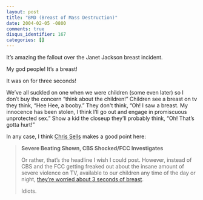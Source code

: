 ```yaml
---
layout: post
title: "BMD (Breast of Mass Destruction)"
date: 2004-02-05 -0800
comments: true
disqus_identifier: 167
categories: []
---
```

It’s amazing the fallout over the Janet Jackson breast incident.

My god people! It’s a breast!

It was on for three seconds!

We’ve all suckled on one when we were children (some even later) so I
don’t buy the concern “think about the children!” Children see a breast
on tv they think, “Hee Hee, a booby.” They don't think, “Oh! I saw a
breast. My innocence has been stolen, I think I’ll go out and engage in
promiscuous unprotected sex.” Show a kid the closeup they’ll probably
think, “Oh! That’s gotta hurt!”

In any case, I think [Chris
Sells](http://www.sellsbrothers.com/ "Sellsbrothers.com") makes a good
point here:

> **Severe Beating Shown, CBS Shocked/FCC Investigates**
>
> Or rather, that’s the headline I wish I could post. However, instead
> of CBS and the FCC getting freaked out about the insane amount of
> severe violence on TV, available to our children any time of the day
> or night, [they’re worried about 3 seconds of
> breast](http://www.nytimes.com/2004/02/05/business/media/05tube.html?ex=1391317200&en=859b39ee8c13722a&ei=5007&partner=USERLAND "NY Times article").
>
> Idiots.

